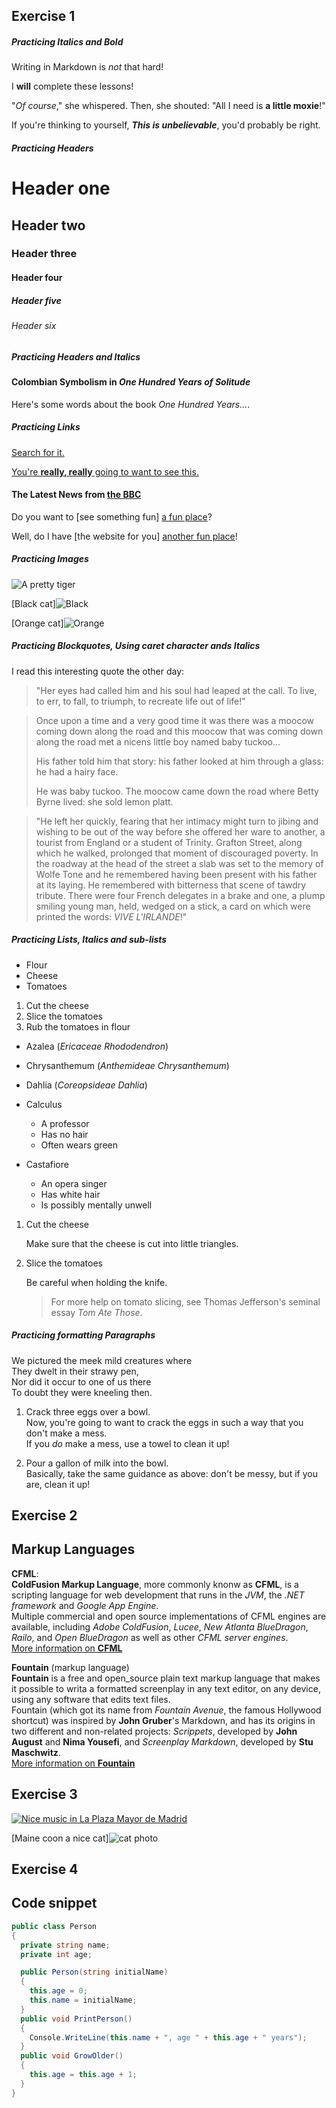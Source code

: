 ## Exercise 1

##### Practicing Italics and Bold
Writing in Markdown is _not_ that hard!

I **will** complete these lessons!

"_Of course_," she whispered. Then, she shouted: "All I need is **a little moxie**!"

If you're thinking to yourself, **_This is unbelievable_**, you'd probably be right.

##### Practicing Headers
# Header one
## Header two
### Header three
#### Header four
##### Header five
###### Header six  


##### Practicing Headers and Italics
#### Colombian Symbolism in _One Hundred Years of Solitude_

Here's some words about the book _One Hundred Years..._.

##### Practicing Links

[Search for it.](www.google.com)

[You're **really, really** going to want to see this.](www.dailykitten.com)

#### The Latest News from [the BBC](www.bbc.com/news)

Do you want to [see something fun] [a fun place](www.zombo.com)?

Well, do I have [the website for you] [another fun place](www.stumbleupon.com)! 

##### Practicing Images

![A pretty tiger](https://upload.wikimedia.org/wikipedia/commons/5/56/Tiger.50.jpg)


[Black cat]![Black](https://upload.wikimedia.org/wikipedia/commons/a/a3/81_INF_DIV_SSI.jpg)


[Orange cat]![Orange](http://icons.iconarchive.com/icons/google/noto-emoji-animals-nature/256/22221-cat-icon.png)


##### Practicing Blockquotes, Using caret character ands Italics

I read this interesting quote the other day:

> "Her eyes had called him and his soul had leaped at the call. To live, to err, to fall, to triumph, to recreate life out of life!"


>Once upon a time and a very good time it was there was a moocow coming down along the road and this moocow that was coming down along the road met a nicens little boy named baby tuckoo...
>
>His father told him that story: his father looked at him through a glass: he had a hairy face.
>
>He was baby tuckoo. The moocow came down the road where Betty Byrne lived: she sold lemon platt.



>"He left her quickly, fearing that her intimacy might turn to jibing and wishing to be out of the way before she offered her ware to another, a tourist from England or a student of Trinity. Grafton Street, along which he walked, prolonged that moment of discouraged poverty. In the roadway at the head of the street a slab was set to the memory of Wolfe Tone and he remembered having been present with his father at its laying. He remembered with bitterness that scene of tawdry tribute. There were four French delegates in a brake and one, a plump smiling young man, held, wedged on a stick, a card on which were printed the words: _VIVE L'IRLANDE_!"

##### Practicing Lists, Italics and sub-lists
* Flour
* Cheese 
* Tomatoes

1. Cut the cheese 
2. Slice the tomatoes
3. Rub the tomatoes in flour

* Azalea (_Ericaceae Rhododendron_)
* Chrysanthemum (_Anthemideae Chrysanthemum_)
* Dahlia (_Coreopsideae Dahlia_)

* Calculus
  * A professor
  * Has no hair
  * Often wears green
* Castafiore
  * An opera singer
  * Has white hair
  * Is possibly mentally unwell



1. Cut the cheese

   Make sure that the cheese is cut into little triangles.

2. Slice the tomatoes

   Be careful when holding the knife.
   >For more help on tomato slicing, see Thomas Jefferson's seminal essay _Tom Ate Those_.

##### Practicing formatting Paragraphs
We pictured the meek mild creatures where  
They dwelt in their strawy pen,  
Nor did it occur to one of us there  
To doubt they were kneeling then.

1. Crack three eggs over a bowl.  
Now, you're going to want to crack the eggs in such a way that you don't make a mess.  
If you _do_ make a mess, use a towel to clean it up!

2. Pour a gallon of milk into the bowl.  
Basically, take the same guidance as above: don't be messy, but if you are, clean it up!

## Exercise 2

## **Markup Languages**

**CFML**:  
**ColdFusion Markup Language**, more commonly knonw as **CFML**, is a scripting language for web development that runs in the _JVM_, the _.NET framework_ and _Google App Engine_.  
Multiple commercial and open source implementations of CFML engines are available, including _Adobe ColdFusion_, _Lucee_, _New Atlanta BlueDragon_, _Railo_, and _Open BlueDragon_ as well as other _CFML server engines_.  
[More information on **CFML**](https://en.wikipedia.org/wiki/ColdFusion_Markup_Language)



**Fountain** (markup language)  
**Fountain** is a free and open_source plain text markup language that makes it possible to writa a formatted screenplay in any text editor, on any device, using any software that edits text files.  
Fountain (which got its name from _Fountain Avenue_, the famous Hollywood shortcut) was inspired by **John Gruber**'s Markdown, and has its origins in two different and non-related projects: _Scrippets_, developed by **John August** and **Nima Yousefi**, and _Screenplay Markdown_, developed by **Stu Maschwitz**.   
[More information on **Fountain**](https://en.wikipedia.org/wiki/Fountain_(markup_language))

## Exercise 3

[![Nice music in **La Plaza Mayor de Madrid**](https://i.ytimg.com/vi/78vdEJgFsn8/hqdefault.jpg?sqp=-oaymwEcCNACELwBSFXyq4qpAw4IARUAAIhCGAFwAcABBg==&rs=AOn4CLDy6P5fFZ3KlvQBVPYgo-1mMz725Q)](https://www.youtube.com/watch?v=78vdEJgFsn8)

[Maine coon a nice cat]![cat photo](https://upload.wikimedia.org/wikipedia/commons/5/5a/Maine_Coon_cat_by_Tomitheos.JPG)

## Exercise 4

## Code snippet

```C#
public class Person
{
  private string name;
  private int age;

  public Person(string initialName)
  {
    this.age = 0;
    this.name = initialName;
  }
  public void PrintPerson()
  {
    Console.WriteLine(this.name + ", age " + this.age + " years");
  }
  public void GrowOlder()
  {
    this.age = this.age + 1;
  }
}
```
